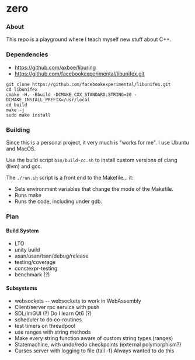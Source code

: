 
# zero

### About

This repo is a playground where I teach myself new stuff about C++.

### Dependencies

 * https://github.com/axboe/liburing
 * https://github.com/facebookexperimental/libunifex.git
 
 ```
 git clone https://github.com/facebookexperimental/libunifex.git
 cd libunifex
 cmake -H. -Bbuild -DCMAKE_CXX_STANDARD:STRING=20 -DCMAKE_INSTALL_PREFIX=/usr/local
 cd build
 make -j
 sudo make install
 ```

### Building

Since this is a personal project, it very much is "works for me". I use Ubuntu and MacOS.

Use the build script `bin/build-cc.sh` to install custom versions of clang (llvm) and gcc.

The `./run.sh` script is a front end to the Makefile... it:
 * Sets environment variables that change the mode of the Makefile.
 * Runs make
 * Runs the code, including under gdb.

### Plan

#### Build System

 * LTO
 * unity build
 * asan/usan/tsan/debug/release
 * testing/coverage
 * constexpr-testing
 * benchmark (?)

#### Subsystems

 * websockets -- websockets to work in WebAssembly
 * Client/server rpc service with push
 * SDL/ImGUI (?) Do I learn Qt6 (?)
 * scheduler to do co-routines
 * test timers on threadpool
 * use ranges with string methods
 * Make every string function aware of custom string types (ranges)
 * Statemachine, with undo/redo checkpoints (external polymorphism?)
 * Curses server with logging to file (tail -f) Always wanted to do this
 
 



